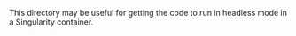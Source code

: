 This directory may be useful for getting the code to run in headless mode in a Singularity container.
